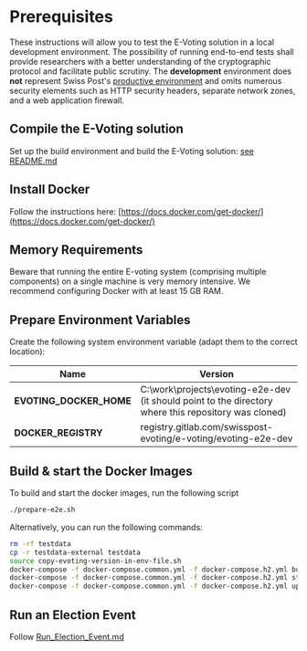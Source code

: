 # Prerequisites

These instructions will allow you to test the E-Voting solution in a local development environment. The possibility of running end-to-end tests shall provide researchers with a better understanding of the cryptographic protocol and facilitate public scrutiny. The **development** environment does **not** represent Swiss Post's [productive environment](https://gitlab.com/swisspost-evoting/e-voting/e-voting-documentation/-/blob/master/Operations/Infrastructure%20whitepaper%20of%20the%20Swiss%20Post%20voting%20system.md) and omits numerous security elements such as HTTP security headers, separate network zones, and a web application firewall.

## Compile the E-Voting solution

Set up the build environment and build the E-Voting solution: [see README.md](https://gitlab.com/swisspost-evoting/e-voting/e-voting)

## Install Docker

Follow the instructions here: [https://docs.docker.com/get-docker/](https://docs.docker.com/get-docker/)

## Memory Requirements

Beware that running the entire E-voting system (comprising multiple components) on a single machine is very memory intensive.
We recommend configuring Docker with at least 15 GB RAM.

## Prepare Environment Variables

Create the following system environment variable (adapt them to the correct location):

| Name     | Version    |
| --------|---------|
| **EVOTING_DOCKER_HOME**  | C:\work\projects\evoting-e2e-dev (it should point to the directory where this repository was cloned)    |
| **DOCKER_REGISTRY**  | registry.gitlab.com/swisspost-evoting/e-voting/evoting-e2e-dev

## Build & start the Docker Images

To build and start the docker images, run the following script

```sh
./prepare-e2e.sh
```

Alternatively, you can run the following commands:

```sh
rm -rf testdata
cp -r testdata-external testdata
source copy-evoting-version-in-env-file.sh
docker-compose -f docker-compose.common.yml -f docker-compose.h2.yml build
docker-compose -f docker-compose.common.yml -f docker-compose.h2.yml stop
docker-compose -f docker-compose.common.yml -f docker-compose.h2.yml up -d --force-recreate
```

## Run an Election Event

Follow [Run_Election_Event.md](./Run_Election_Event.md)
